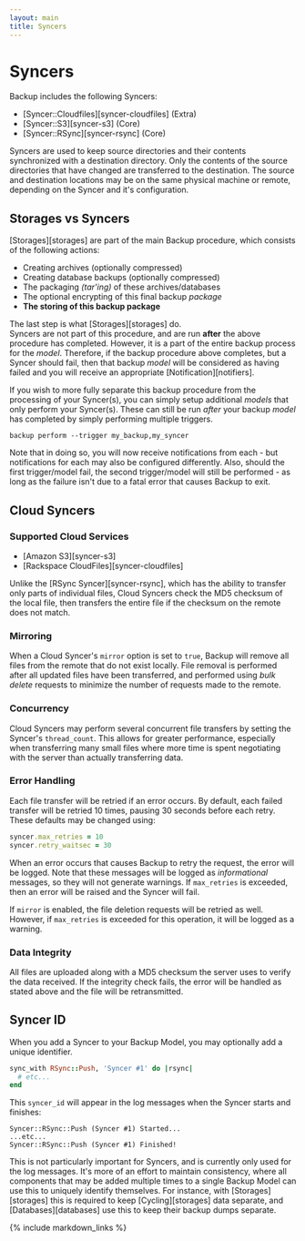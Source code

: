 ```yaml
---
layout: main
title: Syncers
---
```


Syncers
=======

Backup includes the following Syncers:

- [Syncer::Cloudfiles][syncer-cloudfiles] (Extra) 
- [Syncer::S3][syncer-s3] (Core)
- [Syncer::RSync][syncer-rsync] (Core)

Syncers are used to keep source directories and their contents synchronized with a destination directory.
Only the contents of the source directories that have changed are transferred to the destination. The source and
destination locations may be on the same physical machine or remote, depending on the Syncer and it's configuration.


Storages vs Syncers
-------------------

[Storages][storages] are part of the main Backup procedure, which consists of the following actions:

- Creating archives (optionally compressed)
- Creating database backups (optionally compressed)
- The packaging *(tar'ing)* of these archives/databases
- The optional encrypting of this final backup _package_
- **The storing of this backup package**

The last step is what [Storages][storages] do.  
Syncers are not part of this procedure, and are run **after** the above procedure has completed.
However, it is a part of the entire backup process for the _model_.
Therefore, if the backup procedure above completes, but a Syncer should fail, then that backup _model_ will be
considered as having failed and you will receive an appropriate [Notification][notifiers].

If you wish to more fully separate this backup procedure from the processing of your Syncer(s), you can simply setup
additional _models_ that only perform your Syncer(s). These can still be run _after_ your backup _model_ has completed
by simply performing multiple triggers.

    backup perform --trigger my_backup,my_syncer

Note that in doing so, you will now receive notifications from each - but notifications for each may also be configured
differently. Also, should the first trigger/model fail, the second trigger/model will still be performed - as long as
the failure isn't due to a fatal error that causes Backup to exit.


Cloud Syncers
-------------

### Supported Cloud Services

- [Amazon S3][syncer-s3]
- [Rackspace CloudFiles][syncer-cloudfiles]

Unlike the [RSync Syncer][syncer-rsync], which has the ability to transfer only parts of individual files,
Cloud Syncers check the MD5 checksum of the local file, then transfers the entire file if the checksum on the remote
does not match.

### Mirroring

When a Cloud Syncer's `mirror` option is set to `true`, Backup will remove all files from the remote that do not exist
locally. File removal is performed after all updated files have been transferred, and performed using _bulk delete_ requests
to minimize the number of requests made to the remote.

### Concurrency

Cloud Syncers may perform several concurrent file transfers by setting the Syncer's `thread_count`. This allows for
greater performance, especially when transferring many small files where more time is spent negotiating with the server
than actually transferring data.

### Error Handling

Each file transfer will be retried if an error occurs. By default, each failed transfer will be retried 10 times,
pausing 30 seconds before each retry. These defaults may be changed using:

```rb
syncer.max_retries = 10
syncer.retry_waitsec = 30
```

When an error occurs that causes Backup to retry the request, the error will be logged. Note that these messages
will be logged as _informational_ messages, so they will not generate warnings. If `max_retries` is exceeded, then an
error will be raised and the Syncer will fail.

If `mirror` is enabled, the file deletion requests will be retried as well. However, if `max_retries` is exceeded for
this operation, it will be logged as a warning.

### Data Integrity

All files are uploaded along with a MD5 checksum the server uses to verify the data received. If the integrity check
fails, the error will be handled as stated above and the file will be retransmitted.


Syncer ID
---------

When you add a Syncer to your Backup Model, you may optionally add a unique identifier.

```rb
sync_with RSync::Push, 'Syncer #1' do |rsync|
  # etc...
end
```

This `syncer_id` will appear in the log messages when the Syncer starts and finishes:

```text
Syncer::RSync::Push (Syncer #1) Started...
...etc...
Syncer::RSync::Push (Syncer #1) Finished!
```

This is not particularly important for Syncers, and is currently only used for the log messages.
It's more of an effort to maintain consistency, where all components that may be added multiple times to a single Backup
Model can use this to uniquely identify themselves. For instance, with [Storages][storages] this is required to keep
[Cycling][storages] data separate, and [Databases][databases] use this to keep their backup dumps separate.

{% include markdown_links %}
